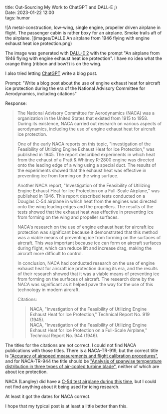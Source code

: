 title: Out-Sourcing My Work to ChatGPT and DALL-E ;)  
Date: 2023-01-22 12:00  
tags: humor  

![A metal-construction, low-wing, single engine, propeller driven airplane in flight.
The passenger cabin is rather boxy for an airplane. 
Smoke trails aft of the airplane.
](images/DALLE An airplane from 1946 flying with engine exhaust heat ice protection.png)  

The image was generated with [DALL-E 2](https://openai.com/dall-e-2/) with the prompt 
"An airplane from 1946 flying with engine exhaust heat ice protection". 
I have no idea what the orange thing (ribbon and bow?) is on the wing.   

I also tried letting [ChatGPT](https://chat.openai.com/chat) write a blog post.  

Prompt: "Write a blog post about the use of engine exhaust heat for aircraft ice protection during the era of the National Advisory Committee for Aerodynamics, including citations"  

Response:  

>The National Advisory Committee for Aerodynamics (NACA) was a organization in the United States that existed from 1915 to 1958. During its existence, NACA carried out research on various aspects of aerodynamics, including the use of engine exhaust heat for aircraft ice protection.  
>
>One of the early NACA reports on this topic, "Investigation of the Feasibility of Utilizing Engine Exhaust Heat for Ice Protection," was published in 1945. The report described experiments in which heat from the exhaust of a Pratt & Whitney R-2800 engine was directed onto the leading edge of a wing using a special duct. The results of the experiments showed that the exhaust heat was effective in preventing ice from forming on the wing surface.  
>
>Another NACA report, "Investigation of the Feasibility of Utilizing Engine Exhaust Heat for Ice Protection on a Full-Scale Airplane," was published in 1946. This report described tests conducted on a Douglas C-54 airplane in which heat from the engines was directed onto the wing leading edges and the propellers. The results of the tests showed that the exhaust heat was effective in preventing ice from forming on the wing and propeller surfaces.  
>
>NACA's research on the use of engine exhaust heat for aircraft ice protection was significant because it demonstrated that this method was a viable means of preventing ice from forming on the surfaces of aircraft. This was important because ice can form on aircraft surfaces during flight, which can reduce lift and increase drag, making the aircraft more difficult to control.  
>
>In conclusion, NACA had conducted research on the use of engine exhaust heat for aircraft ice protection during its era, and the results of their research showed that it was a viable means of preventing ice from forming on the surfaces of aircraft. The research done by the NACA was significant as it helped pave the way for the use of this technology in modern aircraft.  
>
>Citations:
>
>>NACA, "Investigation of the Feasibility of Utilizing Engine Exhaust Heat for Ice Protection," Technical Report No. 919 (1945).  
>>NACA, "Investigation of the Feasibility of Utilizing Engine Exhaust Heat for Ice Protection on a Full-Scale Airplane," Technical Report No. 944 (1946).   
 
The titles for the citations are not correct. I could not find NACA publications with those titles. 
There is a NACA-TR-919, but the correct title is ["Accuracy of airspeed measurements and flight calibration procedures"](https://ntrs.nasa.gov/search?q=NACA-TR-919), 
and for NACA-TR-944 the title should be ["Analysis of spanwise temperature distribution in three types of air-cooled turbine blade"](https://ntrs.nasa.gov/search?q=NACA-TR-994), 
neither of which are about ice protection.   

NACA (Langley) did have a [C-54 test airplane during this time](https://www.history.nasa.gov/SP-4305/app-e.htm), 
but I could not find anything about it being used for icing research. 

At least it got the dates for NACA correct.  

I hope that my typical post is at least a little better than this.  

 